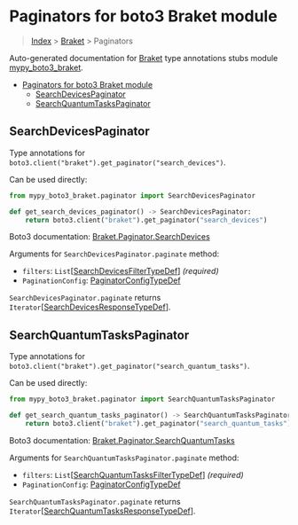 # Paginators for boto3 Braket module

> [Index](..) > [Braket](.) > Paginators

Auto-generated documentation for
[Braket](https://boto3.amazonaws.com/v1/documentation/api/latest/reference/services/braket.html#Braket)
type annotations stubs module
[mypy_boto3_braket](https://pypi.org/project/mypy-boto3-braket/).

- [Paginators for boto3 Braket module](#paginators-for-boto3-braket-module)
  - [SearchDevicesPaginator](#searchdevicespaginator)
  - [SearchQuantumTasksPaginator](#searchquantumtaskspaginator)

## SearchDevicesPaginator

Type annotations for `boto3.client("braket").get_paginator("search_devices")`.

Can be used directly:

```python
from mypy_boto3_braket.paginator import SearchDevicesPaginator

def get_search_devices_paginator() -> SearchDevicesPaginator:
    return boto3.client("braket").get_paginator("search_devices")
```

Boto3 documentation:
[Braket.Paginator.SearchDevices](https://boto3.amazonaws.com/v1/documentation/api/latest/reference/services/braket.html#Braket.Paginator.SearchDevices)

Arguments for `SearchDevicesPaginator.paginate` method:

- `filters`:
  `List`\[[SearchDevicesFilterTypeDef](./type_defs.md#searchdevicesfiltertypedef)\]
  *(required)*
- `PaginationConfig`:
  [PaginatorConfigTypeDef](./type_defs.md#paginatorconfigtypedef)

`SearchDevicesPaginator.paginate` returns
`Iterator`\[[SearchDevicesResponseTypeDef](./type_defs.md#searchdevicesresponsetypedef)\].

## SearchQuantumTasksPaginator

Type annotations for
`boto3.client("braket").get_paginator("search_quantum_tasks")`.

Can be used directly:

```python
from mypy_boto3_braket.paginator import SearchQuantumTasksPaginator

def get_search_quantum_tasks_paginator() -> SearchQuantumTasksPaginator:
    return boto3.client("braket").get_paginator("search_quantum_tasks")
```

Boto3 documentation:
[Braket.Paginator.SearchQuantumTasks](https://boto3.amazonaws.com/v1/documentation/api/latest/reference/services/braket.html#Braket.Paginator.SearchQuantumTasks)

Arguments for `SearchQuantumTasksPaginator.paginate` method:

- `filters`:
  `List`\[[SearchQuantumTasksFilterTypeDef](./type_defs.md#searchquantumtasksfiltertypedef)\]
  *(required)*
- `PaginationConfig`:
  [PaginatorConfigTypeDef](./type_defs.md#paginatorconfigtypedef)

`SearchQuantumTasksPaginator.paginate` returns
`Iterator`\[[SearchQuantumTasksResponseTypeDef](./type_defs.md#searchquantumtasksresponsetypedef)\].
